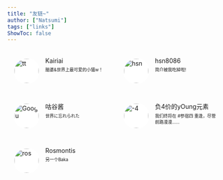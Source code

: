 ```yaml
---
title: "友链~"
author: ["Natsumi"]
tags: ["links"]
ShowToc: false
---
```


<style>
    .friendurl {
    text-decoration: none !important;
    color: black;
    box-shadow: none !important;
}

.myfriend {
    width: 56px !important;
    height: 56px !important;
    border-radius: 50%!important;
    padding: 2px;
    margin-top: 20px !important;
    margin-left: 14px !important;
    background-color: #fff;
}

.frienddiv {
    overflow: auto;
    height: 100px;
    width: 49%;
    display: inline-block !important;
    border-radius: 5px;
    background: none;
    
    -webkit-transition: all ease-out 0.3s;
    -moz-transition: all ease-out 0.3s;
    -o-transition: all ease-out 0.3s;
    transition: all ease-out 0.3s;
}

.dark .frienddiv:hover {
    background: var(--code-bg);
}

.frienddiv:hover {
    background: var(--theme);
    transition: transform 1s;
    webkit-transform: scale(1.1);
    -moz-transform: scale(1.2);
    -ms-transform: scale(1.2);
    -o-transform: scale(1.2);
    transform: scale(1.1);
}

.frienddiv:hover .frienddivleft img { 
    transition: 0.9s !important;
    -webkit-transition: 0.9s !important;
    -moz-transition: 0.9s !important;
    -o-transition: 0.9s !important;
    -ms-transition: 0.9s !important;
}

.frienddivleft {
    width: 92px;
    float: left;
    margin-right: -5px;
}

.frienddivright {
    margin-top: 18px;
    margin-right: 18px;
}

.friendname {
    text-overflow: ellipsis;
    font-size: 100%;
    margin-bottom: 5px;
    color: var(--primary);
}

.friendinfo {
    text-overflow: ellipsis;
    font-size: 70%;
    color: var(--primary);
}

@media screen and (max-width: 600px) {
    .friendinfo {
        display: none;
    }
    .frienddivleft {
        width: 84px;
        margin: auto;
    }
    .frienddivright {
        height: 100%;
        margin: auto;
        display: flex;
        align-items: center;
        justify-content: center;
    }
    .friendname {
        font-size: 18px;
    }
}
</style>


<div class="frienddiv" title="世界上最可爱的小猫w！" onclick="window.open('http://2305969653.qzone.qq.com', '_blank');">
    <div class="frienddivleft">
        <img class="myfriend" src="/img/tt.jpg" title="tt" style="">
    </div>
    <div class="frienddivright">
        <div class="friendname">Kairiai</div>
        <div class="friendinfo">脑婆&世界上最可爱的小猫w！</div>
    </div>
</div>

<div class="frienddiv" title="当v1.hitokoto.cn无法访问时主页会出现彩蛋！" onclick="window.open('https://github.com/hsn8086', '_blank');">
    <div class="frienddivleft">
        <img class="myfriend" src="/img/hsn.png" title="hsn" style="">
    </div>
    <div class="frienddivright">
        <div class="friendname">hsn8086</div>
        <div class="friendinfo">简介被我吃掉啦!</div>
    </div>
</div>

<div class="frienddiv" title="帮了咱很多很多大忙——！" onclick="window.open('https://gmoe.link/', '_blank');">
    <div class="frienddivleft">
        <img class="myfriend" src="/img/googu.jpg" title="Googu" style="">
    </div>
    <div class="frienddivright">
        <div class="friendname">咕谷酱</div>
        <div class="friendinfo">世界に忘れられた</div>
    </div>
</div>

<div class="frienddiv" onclick="window.open('https://young-4.com/', '_blank');">
    <div class="frienddivleft">
        <img class="myfriend" src="/img/-4.png" title="-4" style="">
    </div>
    <div class="frienddivright">
        <div class="friendname">负4价的yOung元素</div>
        <div class="friendinfo">我们终将在 #参宿四 重逢，尽管前路漫漫……</div>
    </div>
</div>

<div class="frienddiv" onclick="window.open('https://t.me/+hnErSorp2DU4MjJl', '_blank');">
    <div class="frienddivleft">
        <img class="myfriend" src="/img/ros.jpg" title="ros" style="">
    </div>
    <div class="frienddivright">
        <div class="friendname">Rosmontis</div>
        <div class="friendinfo">另一个Baka</div>
    </div>
</div>
